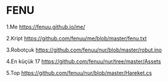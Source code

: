 # FENU
1.Me
  https://fenuu.github.io/me/
  
2.Kript
  https://github.com/fenuu/me/blob/master/fenu.txt
  
3.Robotçuk
  https://github.com/fenuu/nur/blob/master/robut.ino
  
4.En küçük 17
  https://github.com/fenuu/nur/tree/master/Assets

5.Top
https://github.com/fenuu/nur/blob/master/Hareket.cs

